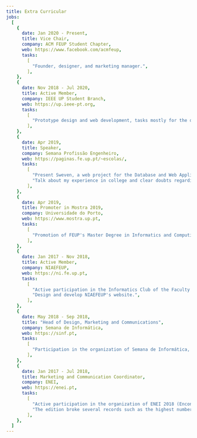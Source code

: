 ```yaml
---
title: Extra Curricular
jobs:
  [
    {
      date: Jan 2020 - Present,
      title: Vice Chair,
      company: ACM FEUP Student Chapter,
      web: https://www.facebook.com/acmfeup,
      tasks:
        [
          "Founder, designer, and marketing manager.",
        ],
    },
    {
      date: Nov 2018 - Jul 2020,
      title: Active Member,
      company: IEEE UP Student Branch,
      web: https://up.ieee-pt.org,
      tasks:
        [
          "Prototype design and web development, tasks mostly for the design and marketing department.",
        ],
    },
    {
      date: Apr 2019,
      title: Speaker,
      company: Semana Profissão Engenheiro,
      web: https://paginas.fe.up.pt/~escolas/,
      tasks:
        [
          "Present Sweven, a web project for the Database and Web Applications Laboratory (LBAW) class of the Master in Informatics and Computer Engineering (MIEIC).",
          "Talk about my experience in college and clear doubts regarding the course.",
        ],
    },
    {
      date: Apr 2019,
      title: Promoter in Mostra 2019,
      company: Universidade do Porto,
      web: https://www.mostra.up.pt,
      tasks:
        [
          "Promotion of FEUP's Master Degree in Informatics and Computing Engineering. At 'Mostra' high school students can talk to university teachers, researchers and students so that they get to know what the University of Porto has to offer. It aims to contribute to a more informed future vocational decision.",
        ],
    },
    {
      date: Jan 2017 - Nov 2018,
      title: Active Member,
      company: NIAEFEUP,
      web: https://ni.fe.up.pt,
      tasks:
        [
          "Active participation in the Informatics Club of the Faculty of Engineering (Academic Organization).",
          "Design and develop NIAEFEUP's website.",
        ],
    },
    {
      date: May 2018 - Sep 2018,
      title: "Head of Design, Marketing and Communications",
      company: Semana de Informática,
      web: https://sinf.pt,
      tasks:
        [
          "Participation in the organization of Semana de Informática, a yearly tech conference that takes place at the Faculty of Engineering at University of Porto.",
        ],
    },
    {
      date: Jan 2017 - Jul 2018,
      title: Marketing and Communication Coordinator,
      company: ENEI,
      web: https://enei.pt,
      tasks:
        [
          "Active participation in the organization of ENEI 2018 (Encontro Nacional de Engenharia Informática), a yearly tech conference that aims to gather all students in the Portuguese computer industry.",
          "The edition broke several records such as the highest number of attendees (700), sold out workshops and activities.",
        ],
    },
  ]
---
```

